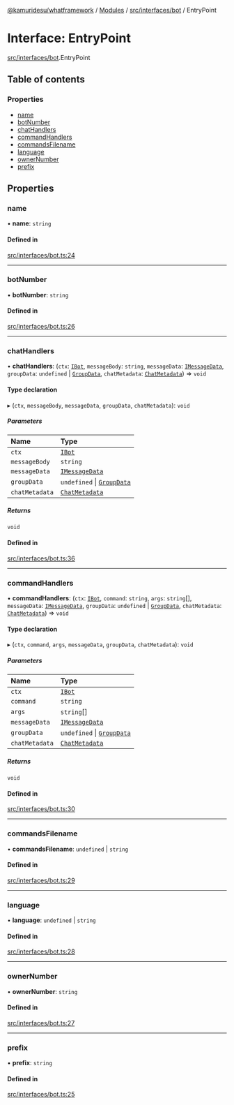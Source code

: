 [@kamuridesu/whatframework](../README.md) / [Modules](../modules.md) / [src/interfaces/bot](../modules/src_interfaces_bot.md) / EntryPoint

# Interface: EntryPoint

[src/interfaces/bot](../modules/src_interfaces_bot.md).EntryPoint

## Table of contents

### Properties

- [name](src_interfaces_bot.EntryPoint.md#name)
- [botNumber](src_interfaces_bot.EntryPoint.md#botnumber)
- [chatHandlers](src_interfaces_bot.EntryPoint.md#chathandlers)
- [commandHandlers](src_interfaces_bot.EntryPoint.md#commandhandlers)
- [commandsFilename](src_interfaces_bot.EntryPoint.md#commandsfilename)
- [language](src_interfaces_bot.EntryPoint.md#language)
- [ownerNumber](src_interfaces_bot.EntryPoint.md#ownernumber)
- [prefix](src_interfaces_bot.EntryPoint.md#prefix)

## Properties

### name

• **name**: `string`

#### Defined in

[src/interfaces/bot.ts:24](https://github.com/kamuridesu/WhatFramework/blob/2f7579d/src/interfaces/bot.ts#L24)

___

### botNumber

• **botNumber**: `string`

#### Defined in

[src/interfaces/bot.ts:26](https://github.com/kamuridesu/WhatFramework/blob/2f7579d/src/interfaces/bot.ts#L26)

___

### chatHandlers

• **chatHandlers**: (`ctx`: [`IBot`](src_interfaces_bot.IBot.md), `messageBody`: `string`, `messageData`: [`IMessageData`](src_interfaces_messageData.IMessageData.md), `groupData`: `undefined` \| [`GroupData`](../classes/src_data_groupData.GroupData.md), `chatMetadata`: [`ChatMetadata`](../classes/src_data_chatMetadata.ChatMetadata.md)) => `void`

#### Type declaration

▸ (`ctx`, `messageBody`, `messageData`, `groupData`, `chatMetadata`): `void`

##### Parameters

| Name | Type |
| :------ | :------ |
| `ctx` | [`IBot`](src_interfaces_bot.IBot.md) |
| `messageBody` | `string` |
| `messageData` | [`IMessageData`](src_interfaces_messageData.IMessageData.md) |
| `groupData` | `undefined` \| [`GroupData`](../classes/src_data_groupData.GroupData.md) |
| `chatMetadata` | [`ChatMetadata`](../classes/src_data_chatMetadata.ChatMetadata.md) |

##### Returns

`void`

#### Defined in

[src/interfaces/bot.ts:36](https://github.com/kamuridesu/WhatFramework/blob/2f7579d/src/interfaces/bot.ts#L36)

___

### commandHandlers

• **commandHandlers**: (`ctx`: [`IBot`](src_interfaces_bot.IBot.md), `command`: `string`, `args`: `string`[], `messageData`: [`IMessageData`](src_interfaces_messageData.IMessageData.md), `groupData`: `undefined` \| [`GroupData`](../classes/src_data_groupData.GroupData.md), `chatMetadata`: [`ChatMetadata`](../classes/src_data_chatMetadata.ChatMetadata.md)) => `void`

#### Type declaration

▸ (`ctx`, `command`, `args`, `messageData`, `groupData`, `chatMetadata`): `void`

##### Parameters

| Name | Type |
| :------ | :------ |
| `ctx` | [`IBot`](src_interfaces_bot.IBot.md) |
| `command` | `string` |
| `args` | `string`[] |
| `messageData` | [`IMessageData`](src_interfaces_messageData.IMessageData.md) |
| `groupData` | `undefined` \| [`GroupData`](../classes/src_data_groupData.GroupData.md) |
| `chatMetadata` | [`ChatMetadata`](../classes/src_data_chatMetadata.ChatMetadata.md) |

##### Returns

`void`

#### Defined in

[src/interfaces/bot.ts:30](https://github.com/kamuridesu/WhatFramework/blob/2f7579d/src/interfaces/bot.ts#L30)

___

### commandsFilename

• **commandsFilename**: `undefined` \| `string`

#### Defined in

[src/interfaces/bot.ts:29](https://github.com/kamuridesu/WhatFramework/blob/2f7579d/src/interfaces/bot.ts#L29)

___

### language

• **language**: `undefined` \| `string`

#### Defined in

[src/interfaces/bot.ts:28](https://github.com/kamuridesu/WhatFramework/blob/2f7579d/src/interfaces/bot.ts#L28)

___

### ownerNumber

• **ownerNumber**: `string`

#### Defined in

[src/interfaces/bot.ts:27](https://github.com/kamuridesu/WhatFramework/blob/2f7579d/src/interfaces/bot.ts#L27)

___

### prefix

• **prefix**: `string`

#### Defined in

[src/interfaces/bot.ts:25](https://github.com/kamuridesu/WhatFramework/blob/2f7579d/src/interfaces/bot.ts#L25)
